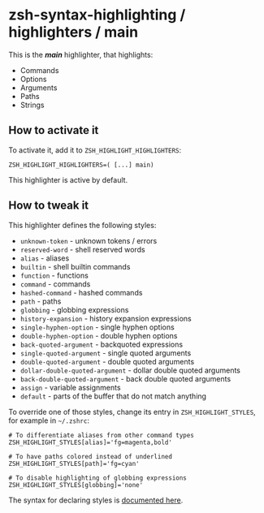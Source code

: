 zsh-syntax-highlighting / highlighters / main
=============================================

This is the ***main*** highlighter, that highlights:

* Commands
* Options
* Arguments
* Paths
* Strings

How to activate it
------------------
To activate it, add it to `ZSH_HIGHLIGHT_HIGHLIGHTERS`:

    ZSH_HIGHLIGHT_HIGHLIGHTERS=( [...] main)

This highlighter is active by default.


How to tweak it
---------------
This highlighter defines the following styles:

* `unknown-token` - unknown tokens / errors
* `reserved-word` - shell reserved words
* `alias` - aliases
* `builtin` - shell builtin commands
* `function` - functions
* `command` - commands
* `hashed-command` - hashed commands
* `path` - paths
* `globbing` - globbing expressions
* `history-expansion` - history expansion expressions
* `single-hyphen-option` - single hyphen options
* `double-hyphen-option` - double hyphen options
* `back-quoted-argument` - backquoted expressions
* `single-quoted-argument` - single quoted arguments
* `double-quoted-argument` - double quoted arguments
* `dollar-double-quoted-argument` -  dollar double quoted arguments
* `back-double-quoted-argument` -  back double quoted arguments
* `assign` - variable assignments
* `default` - parts of the buffer that do not match anything

To override one of those styles, change its entry in `ZSH_HIGHLIGHT_STYLES`, for example in `~/.zshrc`:

    # To differentiate aliases from other command types
    ZSH_HIGHLIGHT_STYLES[alias]='fg=magenta,bold'
    
    # To have paths colored instead of underlined
    ZSH_HIGHLIGHT_STYLES[path]='fg=cyan'
    
    # To disable highlighting of globbing expressions
    ZSH_HIGHLIGHT_STYLES[globbing]='none'

The syntax for declaring styles is [documented here](http://zsh.sourceforge.net/Doc/Release/Zsh-Line-Editor.html#SEC135).
